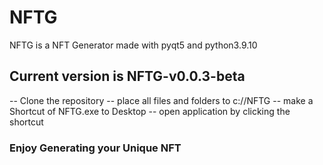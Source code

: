 # NFTG
NFTG is a NFT Generator made with pyqt5 and python3.9.10

## Current version is NFTG-v0.0.3-beta

-- Clone the repository 
-- place all files and folders to c://NFTG
-- make a Shortcut of NFTG.exe to Desktop
-- open application by clicking the shortcut


### Enjoy Generating your Unique NFT
